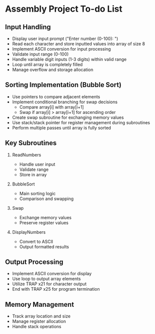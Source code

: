 # Assembly Project To-do List

## Input Handling
- Display user input prompt ("Enter number (0-100): ")
- Read each character and store inputted values into array of size 8
- Implement ASCII conversion for input processing
- Validate input range (0-100)
- Handle variable digit inputs (1-3 digits) within valid range
- Loop until array is completely filled
- Manage overflow and storage allocation

## Sorting Implementation (Bubble Sort)
- Use pointers to compare adjacent elements
- Implement conditional branching for swap decisions
  - Compare array[i] with array[i+1]
  - Swap if array[i] > array[i+1] for ascending order
- Create swap subroutine for exchanging memory values
- Use stack/stack pointer for register management during subroutines
- Perform multiple passes until array is fully sorted

## Key Subroutines
1. ReadNumbers
   - Handle user input
   - Validate range
   - Store in array
   
2. BubbleSort
   - Main sorting logic
   - Comparison and swapping
   
3. Swap
   - Exchange memory values
   - Preserve register values
   
4. DisplayNumbers
   - Convert to ASCII
   - Output formatted results

## Output Processing
- Implement ASCII conversion for display
- Use loop to output array elements
- Utilize TRAP x21 for character output
- End with TRAP x25 for program termination

## Memory Management
- Track array location and size
- Manage register allocation
- Handle stack operations
